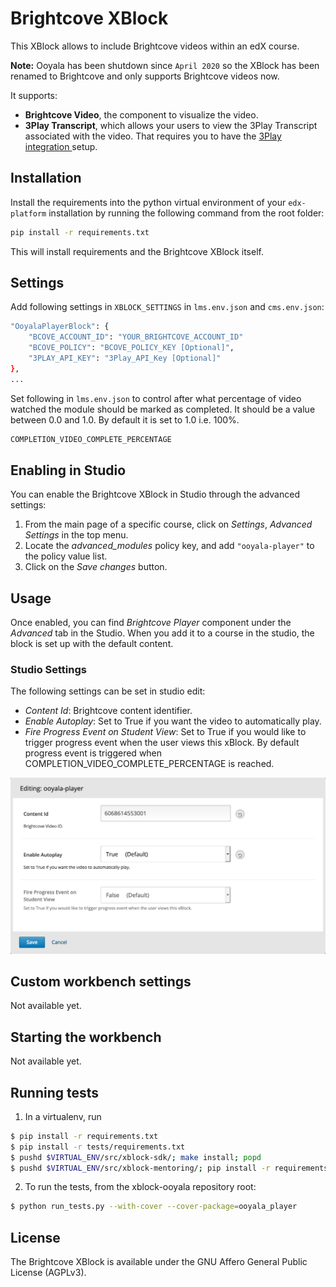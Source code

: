Brightcove XBlock
========================

This XBlock allows to include Brightcove videos within an edX course.

**Note:** Ooyala has been shutdown since `April 2020` so the XBlock 
has been renamed to Brightcove and only supports Brightcove videos now.

It supports:

* **Brightcove Video**, the component to visualize the video.
* **3Play Transcript**, which allows your users to view the 3Play Transcript 
associated with the video. That requires you to have the 
[3Play integration ](https://www.brightcove.com/en/partners/3play-media) 
setup.

Installation
------------

Install the requirements into the python virtual environment of your
`edx-platform` installation by running the following command from the
root folder:

```bash
pip install -r requirements.txt
```

This will install requirements and the Brightcove XBlock itself.

Settings
--------

Add following settings in `XBLOCK_SETTINGS` in `lms.env.json` and `cms.env.json`:

```bash
"OoyalaPlayerBlock": {
    "BCOVE_ACCOUNT_ID": "YOUR_BRIGHTCOVE_ACCOUNT_ID"
    "BCOVE_POLICY": "BCOVE_POLICY_KEY [Optional]",
    "3PLAY_API_KEY": "3Play_API_Key [Optional]"
},
...
```

Set following in `lms.env.json` to control after what percentage of 
video watched the module should be marked as completed. 
It should be a value between 0.0 and 1.0. By default it is set to 1.0 i.e. 100%.

```bash
COMPLETION_VIDEO_COMPLETE_PERCENTAGE
```

Enabling in Studio
------------------

You can enable the Brightcove XBlock in Studio through the advanced
settings:

1. From the main page of a specific course, click on *Settings*,
   *Advanced Settings* in the top menu.
2. Locate the *advanced_modules* policy key, and add
   `"ooyala-player"` to the policy value list.
3. Click on the *Save changes* button.

Usage
-----

Once enabled, you can find _Brightcove Player_ component under the _Advanced_
tab in the Studio. When you add it to a course in the studio, the
block is set up with the default content.

### Studio Settings

The following settings can be set in studio edit:

* _Content Id_: Brightcove content identifier.
* _Enable Autoplay_: Set to True if you want the video to automatically play.
* _Fire Progress Event on Student View_: Set to True if you would like to trigger progress event when the user views this xBlock. 
By default progress event is triggered when COMPLETION_VIDEO_COMPLETE_PERCENTAGE is reached.

![Studio Edit](/doc/img/studio-edit.png?raw=true "Studio View")

Custom workbench settings
-------------------------

Not available yet.

Starting the workbench
----------------------

Not available yet.

Running tests
-------------

1. In a virtualenv, run

```bash
$ pip install -r requirements.txt
$ pip install -r tests/requirements.txt
$ pushd $VIRTUAL_ENV/src/xblock-sdk/; make install; popd
$ pushd $VIRTUAL_ENV/src/xblock-mentoring/; pip install -r requirements.txt; popd
```

2. To run the tests, from the xblock-ooyala repository root:

```bash
$ python run_tests.py --with-cover --cover-package=ooyala_player
```

License
-------

The Brightcove XBlock is available under the GNU Affero General
Public License (AGPLv3).
